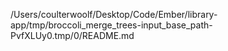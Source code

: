 /Users/coulterwoolf/Desktop/Code/Ember/library-app/tmp/broccoli_merge_trees-input_base_path-PvfXLUy0.tmp/0/README.md